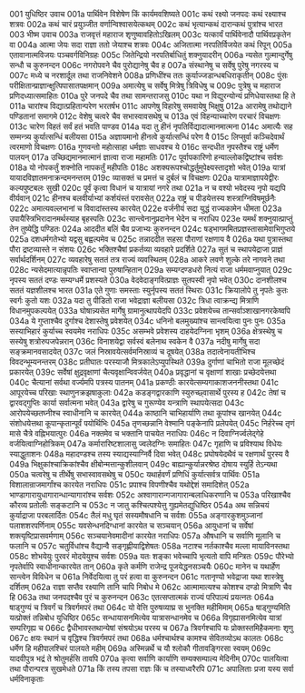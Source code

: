 001  युधिष्ठिर उवाच
001a पार्थिवेन विशेषेण किं कार्यमवशिष्यते
001c कथं रक्ष्यो जनपदः कथं रक्ष्याश्च शत्रवः
002a कथं चारं प्रयुञ्जीत वर्णान्विश्वासयेत्कथम्
002c कथं भृत्यान्कथं दारान्कथं पुत्रांश्च भारत
003  भीष्म उवाच
003a राजवृत्तं महाराज शृणुष्वावहितोऽखिलम्
003c यत्कार्यं पार्थिवेनादौ पार्थिवप्रकृतेन वा
004a आत्मा जेयः सदा राज्ञा ततो जेयाश्च शत्रवः
004c अजितात्मा नरपतिर्विजयेत कथं रिपून्
005a एतावानात्मविजयः पञ्चवर्गविनिग्रहः
005c जितेन्द्रियो नरपतिर्बाधितुं शक्नुयादरीन्
006a न्यसेत गुल्मान्दुर्गेषु सन्धौ च कुरुनन्दन
006c नगरोपवने चैव पुरोद्यानेषु चैव ह
007a संस्थानेषु च सर्वेषु पुरेषु नगरस्य च
007c मध्ये च नरशार्दूल तथा राजनिवेशने
008a प्रणिधींश्च ततः कुर्याज्जडान्धबधिराकृतीन्
008c पुंसः परीक्षितान्प्राज्ञान्क्षुत्पिपासातपक्षमान्
009a अमात्येषु च सर्वेषु मित्रेषु त्रिविधेषु च
009c पुत्रेषु च महाराज प्रणिदध्यात्समाहितः
010a पुरे जनपदे चैव तथा सामन्तराजसु
010c यथा न विद्युरन्योन्यं प्रणिधेयास्तथा हि ते
011a चारांश्च विद्यात्प्रहितान्परेण भरतर्षभ
011c आपणेषु विहारेषु समवायेषु भिक्षुषु
012a आरामेषु तथोद्याने पण्डितानां समागमे
012c वेशेषु चत्वरे चैव सभास्वावसथेषु च
013a एवं विहन्याच्चारेण परचारं विचक्षणः
013c चारेण विहतं सर्वं हतं भवति पाण्डव
014a यदा तु हीनं नृपतिर्विद्यादात्मानमात्मना
014c अमात्यैः सह सम्मन्त्र्य कुर्यात्सन्धिं बलीयसा
015a अज्ञायमानो हीनत्वे कुर्यात्सन्धिं परेण वै
015c लिप्सुर्वा कञ्चिदेवार्थं त्वरमाणो विचक्षणः
016a गुणवन्तो महोत्साहा धर्मज्ञाः साधवश्च ये
016c सन्दधीत नृपस्तैश्च राष्ट्रं धर्मेण पालयन्
017a उच्छिद्यमानमात्मानं ज्ञात्वा राजा महामतिः
017c पूर्वापकारिणो हन्याल्लोकद्विष्टांश्च सर्वशः
018a यो नोपकर्तुं शक्नोति नापकर्तुं महीपतिः
018c अशक्यरूपश्चोद्धर्तुमुपेक्ष्यस्तादृशो भवेत्
019a यात्रां यायादविज्ञातमनाक्रन्दमनन्तरम्
019c व्यासक्तं च प्रमत्तं च दुर्बलं च विचक्षणः
020a यात्रामाज्ञापयेद्वीरः कल्यपुष्टबलः सुखी
020c पूर्वं कृत्वा विधानं च यात्रायां नगरे तथा
021a न च वश्यो भवेदस्य नृपो यद्यपि वीर्यवान्
021c हीनश्च बलवीर्याभ्यां कर्शयंस्तं परावसेत्
022a राष्ट्रं च पीडयेत्तस्य शस्त्राग्निविषमूर्छनैः
022c अमात्यवल्लभानां च विवादांस्तस्य कारयेत्
022e वर्जनीयं सदा युद्धं राज्यकामेन धीमता
023a उपायैस्त्रिभिरादानमर्थस्याह बृहस्पतिः
023c सान्त्वेनानुप्रदानेन भेदेन च नराधिप
023e यमर्थं शक्नुयात्प्राप्तुं तेन तुष्येद्धि पण्डितः
024a आददीत बलिं चैव प्रजाभ्यः कुरुनन्दन
024c षड्भागममितप्रज्ञस्तासामेवाभिगुप्तये
025a दशधर्मगतेभ्यो यद्वसु बह्वल्पमेव च
025c तन्नाददीत सहसा पौराणां रक्षणाय वै
026a यथा पुत्रास्तथा पौरा द्रष्टव्यास्ते न संशयः
026c भक्तिश्चैषां प्रकर्तव्या व्यवहारे प्रदर्शिते
027a सुतं च स्थापयेद्राजा प्राज्ञं सर्वार्थदर्शिनम्
027c व्यवहारेषु सततं तत्र राज्यं व्यवस्थितम्
028a आकरे लवणे शुल्के तरे नागवने तथा
028c न्यसेदमात्यान्नृपतिः स्वाप्तान्वा पुरुषान्हितान्
029a सम्यग्दण्डधरो नित्यं राजा धर्ममवाप्नुयात्
029c नृपस्य सततं दण्डः सम्यग्धर्मे प्रशस्यते
030a वेदवेदाङ्गवित्प्राज्ञः सुतपस्वी नृपो भवेत्
030c दानशीलश्च सततं यज्ञशीलश्च भारत
031a एते गुणाः समस्ताः स्युर्नृपस्य सततं स्थिराः
031c क्रियालोपे तु नृपतेः कुतः स्वर्गः कुतो यशः
032a यदा तु पीडितो राजा भवेद्राज्ञा बलीयसा
032c त्रिधा त्वाक्रन्द्य मित्राणि विधानमुपकल्पयेत्
033a घोषान्न्यसेत मार्गेषु ग्रामानुत्थापयेदपि
033c प्रवेशयेच्च तान्सर्वाञ्शाखानगरकेष्वपि
034a ये गुप्ताश्चैव दुर्गाश्च देशास्तेषु प्रवेशयेत्
034c धनिनो बलमुख्यांश्च सान्त्वयित्वा पुनः पुनः
035a सस्याभिहारं कुर्याच्च स्वयमेव नराधिपः
035c असम्भवे प्रवेशस्य दाहयेदग्निना भृशम्
036a क्षेत्रस्थेषु च सस्येषु शत्रोरुपजपेन्नरान्
036c विनाशयेद्वा सर्वस्वं बलेनाथ स्वकेन वै
037a नदीषु मार्गेषु सदा सङ्क्रमानवसादयेत्
037c जलं निस्रावयेत्सर्वमनिस्राव्यं च दूषयेत्
038a तदात्वेनायतीभिश्च विवदन्भूम्यनन्तरम्
038c प्रतीघातः परस्याजौ मित्रकालेऽप्युपस्थिते
039a दुर्गाणां चाभितो राजा मूलच्छेदं प्रकारयेत्
039c सर्वेषां क्षुद्रवृक्षाणां चैत्यवृक्षान्विवर्जयेत्
040a प्रवृद्धानां च वृक्षाणां शाखाः प्रच्छेदयेत्तथा
040c चैत्यानां सर्वथा वर्ज्यमपि पत्रस्य पातनम्
041a प्रकण्ठीः कारयेत्सम्यगाकाशजननीस्तथा
041c आपूरयेच्च परिखाः स्थाणुनक्रझषाकुलाः
042a कडङ्गद्वारकाणि स्युरुच्छ्वासार्थे पुरस्य ह
042c तेषां च द्वारवद्गुप्तिः कार्या सर्वात्मना भवेत्
043a द्वारेषु च गुरूण्येव यन्त्राणि स्थापयेत्सदा
043c आरोपयेच्छतघ्नीश्च स्वाधीनानि च कारयेत्
044a काष्ठानि चाभिहार्याणि तथा कूपांश्च खानयेत्
044c संशोधयेत्तथा कूपान्कृतान्पूर्वं पयोर्थिभिः
045a तृणच्छन्नानि वेश्मानि पङ्केनापि प्रलेपयेत्
045c निर्हरेच्च तृणं मासे चैत्रे वह्निभयात्पुरः
046a नक्तमेव च भक्तानि पाचयेत नराधिपः
046c न दिवाग्निर्ज्वलेद्गेहे वर्जयित्वाग्निहोत्रिकम्
047a कर्मारारिष्टशालासु ज्वलेदग्निः समाहितः
047c गृहाणि च प्रविश्याथ विधेयः स्याद्धुताशनः
048a महादण्डश्च तस्य स्याद्यस्याग्निर्वै दिवा भवेत्
048c प्रघोषयेदथैवं च रक्षणार्थं पुरस्य वै
049a भिक्षुकांश्चाक्रिकांश्चैव क्षीबोन्मत्तान्कुशीलवान्
049c बाह्यान्कुर्यान्नरश्रेष्ठ दोषाय स्युर्हि तेऽन्यथा
050a चत्वरेषु च तीर्थेषु सभास्वावसथेषु च
050c यथार्हवर्णं प्रणिधिं कुर्यात्सर्वत्र पार्थिवः
051a विशालान्राजमार्गांश्च कारयेत नराधिपः
051c प्रपाश्च विपणीश्चैव यथोद्देशं समादिशेत्
052a भाण्डागारायुधागारान्धान्यागारांश्च सर्वशः
052c अश्वागारान्गजागारान्बलाधिकरणानि च
053a परिखाश्चैव कौरव्य प्रतोलीः सङ्कटानि च
053c न जातु कश्चित्पश्येत्तु गुह्यमेतद्युधिष्ठिर
054a अथ सन्निचयं कुर्याद्राजा परबलार्दितः
054c तैलं मधु घृतं सस्यमौषधानि च सर्वशः
055a अङ्गारकुशमुञ्जानां पलाशशरपर्णिनाम्
055c यवसेन्धनदिग्धानां कारयेत च सञ्चयान्
056a आयुधानां च सर्वेषां शक्त्यृष्टिप्रासवर्मणाम्
056c सञ्चयानेवमादीनां कारयेत नराधिपः
057a औषधानि च सर्वाणि मूलानि च फलानि च
057c चतुर्विधांश्च वैद्यान्वै सङ्गृह्णीयाद्विशेषतः
058a नटाश्च नर्तकाश्चैव मल्ला मायाविनस्तथा
058c शोभयेयुः पुरवरं मोदयेयुश्च सर्वशः
059a यतः शङ्का भवेच्चापि भृत्यतो वापि मन्त्रितः
059c पौरेभ्यो नृपतेर्वापि स्वाधीनान्कारयेत तान्
060a कृते कर्मणि राजेन्द्र पूजयेद्धनसञ्चयैः
060c मानेन च यथार्हेण सान्त्वेन विविधेन च
061a निर्वेदयित्वा तु परं हत्वा वा कुरुनन्दन
061c गतानृण्यो भवेद्राजा यथा शास्त्रेषु दर्शितम्
062a राज्ञा सप्तैव रक्ष्याणि तानि चापि निबोध मे
062c आत्मामात्यश्च कोशश्च दण्डो मित्राणि चैव हि
063a तथा जनपदश्चैव पुरं च कुरुनन्दन
063c एतत्सप्तात्मकं राज्यं परिपाल्यं प्रयत्नतः
064a षाड्गुण्यं च त्रिवर्गं च त्रिवर्गमपरं तथा
064c यो वेत्ति पुरुषव्याघ्र स भुनक्ति महीमिमाम्
065a षाड्गुण्यमिति यत्प्रोक्तं तन्निबोध युधिष्ठिर
065c सन्धायासनमित्येव यात्रासन्धानमेव च
066a विगृह्यासनमित्येव यात्रां सम्परिगृह्य च
066c द्वैधीभावस्तथान्येषां संश्रयोऽथ परस्य च
067a त्रिवर्गश्चापि यः प्रोक्तस्तमिहैकमनाः शृणु
067c क्षयः स्थानं च वृद्धिश्च त्रिवर्गमपरं तथा
068a धर्मश्चार्थश्च कामश्च सेवितव्योऽथ कालतः
068c धर्मेण हि महीपालश्चिरं पालयते महीम्
069a अस्मिन्नर्थे च यौ श्लोकौ गीतावङ्गिरसा स्वयम्
069c यादवीपुत्र भद्रं ते श्रोतुमर्हसि तावपि
070a कृत्वा सर्वाणि कार्याणि सम्यक्सम्पाल्य मेदिनीम्
070c पालयित्वा तथा पौरान्परत्र सुखमेधते
071a किं तस्य तपसा राज्ञः किं च तस्याध्वरैरपि
071c अपालिताः प्रजा यस्य सर्वा धर्मविनाकृताः

